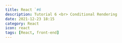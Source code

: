 ```yaml
---
title: React `#6
description: Tutorial 6 <br> Conditional Rendering
date: 2021-12-23 18:15
category: React
icon: react
tags: [React, front-end]
---
```



